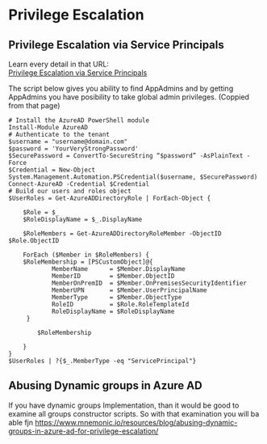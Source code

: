 # Privilege Escalation
## Privilege Escalation via Service Principals

Learn every detail in that URL:  
[Privilege Escalation via Service Principals](https://posts.specterops.io/azure-privilege-escalation-via-service-principal-abuse-210ae2be2a5)

The script below gives you ability to find AppAdmins and by getting AppAdmins you have posibility to take global admin privileges. (Coppied from that page)

```
# Install the AzureAD PowerShell module
Install-Module AzureAD
# Authenticate to the tenant
$username = "username@domain.com"
$password = 'YourVeryStrongPassword'
$SecurePassword = ConvertTo-SecureString “$password” -AsPlainText -Force
$Credential = New-Object System.Management.Automation.PSCredential($username, $SecurePassword)
Connect-AzureAD -Credential $Credential
# Build our users and roles object
$UserRoles = Get-AzureADDirectoryRole | ForEach-Object {
        
    $Role = $_
    $RoleDisplayName = $_.DisplayName
        
    $RoleMembers = Get-AzureADDirectoryRoleMember -ObjectID $Role.ObjectID
        
    ForEach ($Member in $RoleMembers) {
    $RoleMembership = [PSCustomObject]@{
            MemberName      = $Member.DisplayName
            MemberID        = $Member.ObjectID
            MemberOnPremID  = $Member.OnPremisesSecurityIdentifier
            MemberUPN       = $Member.UserPrincipalName
            MemberType      = $Member.ObjectType
            RoleID          = $Role.RoleTemplateId
            RoleDisplayName = $RoleDisplayName
     }
        
        $RoleMembership
        
    }    
}
$UserRoles | ?{$_.MemberType -eq "ServicePrincipal"}
```


## Abusing Dynamic groups in Azure AD


If you have dynamic groups Implementation, than it would be good to examine all groups constructor scripts. So with that examination you will ba able fjn
https://www.mnemonic.io/resources/blog/abusing-dynamic-groups-in-azure-ad-for-privilege-escalation/